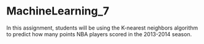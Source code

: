 # MachineLearning_7

In this assignment, students will be using the K-nearest neighbors algorithm to predict
how many points NBA players scored in the 2013-2014 season.
